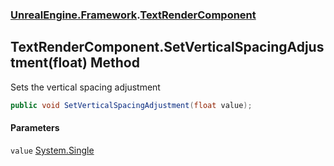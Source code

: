 ### [UnrealEngine.Framework](UnrealEngine_Framework.md 'UnrealEngine.Framework').[TextRenderComponent](TextRenderComponent.md 'UnrealEngine.Framework.TextRenderComponent')
## TextRenderComponent.SetVerticalSpacingAdjustment(float) Method
Sets the vertical spacing adjustment  
```csharp
public void SetVerticalSpacingAdjustment(float value);
```
#### Parameters
<a name='UnrealEngine_Framework_TextRenderComponent_SetVerticalSpacingAdjustment(float)_value'></a>
`value` [System.Single](https://docs.microsoft.com/en-us/dotnet/api/System.Single 'System.Single')  
  
